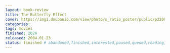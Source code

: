 ```yaml
---
layout: book-review
title: The Butterfly Effect
cover: https://img1.doubanio.com/view/photo/s_ratio_poster/public/p2209066019.webp
categories:
tags: movies
finished: 2024
released: 2004-01-23
status: finished # abandoned,finished,interested,paused,queued,reading,reread
---
```

